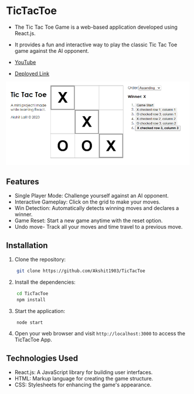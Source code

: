 # TicTacToe

- The Tic Tac Toe Game is a web-based application developed using React.js.
- It provides a fun and interactive way to play the classic Tic Tac Toe game against the AI opponent.

- <a href="https://youtu.be/5LpbJYqvHrg">YouTube</a>
- <a href="https://akshit1903.github.io/TicTacToe/">Deployed Link</a>

<img src="1.png" height=auto width=500/>

## Features

- Single Player Mode: Challenge yourself against an AI opponent.
- Interactive Gameplay: Click on the grid to make your moves.
- Win Detection: Automatically detects winning moves and declares a winner.
- Game Reset: Start a new game anytime with the reset option.
- Undo move- Track all your moves and time travel to a previous move.

## Installation

1. Clone the repository:

```bash
    git clone https://github.com/Akshit1903/TicTacToe
```

2. Install the dependencies:

```bash
    cd TicTacToe
    npm install
```

3. Start the application:

```bash
    node start
```

4. Open your web browser and visit `http://localhost:3000` to access the TicTacToe App.

## Technologies Used

- React.js: A JavaScript library for building user interfaces.
- HTML: Markup language for creating the game structure.
- CSS: Stylesheets for enhancing the game's appearance.
